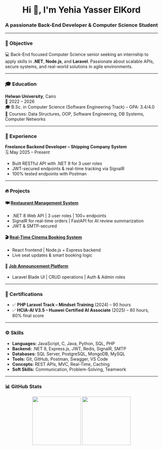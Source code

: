 <h1 align="center">Hi 👋, I'm Yehia Yasser ElKord</h1>
<h3 align="center">A passionate Back-End Developer & Computer Science Student</h3>

<p align="center">
  <a href="https://linkedin.com/in/yehia-elkordy" target="_blank">
<!--     <img src="https://img.shields.io/badge/LinkedIn-blue?logo=linkedin&style=for-the-badge" /> -->
  </a>
  <a href="https://github.com/KoOrdy" target="_blank">
<!--     <img src="https://img.shields.io/github/followers/KoOrdy?label=Follow&style=for-the-badge" /> -->
  </a>
</p>

---

### 🎯 Objective
💻 Back-End focused Computer Science senior seeking an internship to apply skills in **.NET**, **Node.js**, and **Laravel**. Passionate about scalable APIs, secure systems, and real-world solutions in agile environments.

---

### 🎓 Education

**Helwan University**, Cairo  
📅 2022 – 2026  
🎓 B.Sc. in Computer Science (Software Engineering Track) – GPA: 3.4/4.0  
📘 Courses: Data Structures, OOP, Software Engineering, DB Systems, Computer Networks

---

### 💼 Experience

**Freelance Backend Developer – Shipping Company System**  
🗓️ May 2025 – Present  
- Built RESTful API with .NET 9 for 3 user roles  
- JWT-secured endpoints & real-time tracking via SignalR  
- 100% tested endpoints with Postman

---

### 🔥 Projects

#### 🍽️ [Restaurant Management System](https://github.com/KoOrdy/Restaurant-Management-System)
- .NET 8 Web API | 3 user roles | 100+ endpoints  
- SignalR for real-time orders | FastAPI for AI review summarization  
- JWT & SMTP-secured

#### 🎬 [Real-Time Cinema Booking System](https://github.com/KoOrdy/Real-Time-Cinema)
- React frontend | Node.js + Express backend  
- Live seat updates & smart booking logic

#### 📢 [Job Announcement Platform](https://github.com/KoOrdy/final_php)
- Laravel Blade UI | CRUD operations | Auth & Admin roles

---

### 📜 Certifications

- ✅ **PHP Laravel Track – Mindset Training** (2024) – 90 hours  
- ✅ **HCIA-AI V3.5 – Huawei Certified AI Associate** (2025) – 80 hours, 80% final score

---

### ⚙️ Skills

- **Languages:** JavaScript, C, Java, Python, SQL, PHP  
- **Backend:** .NET 8, Express.js, JWT, Redis, SignalR, SMTP  
- **Databases:** SQL Server, PostgreSQL, MongoDB, MySQL  
- **Tools:** Git, GitHub, Postman, Swagger, VS Code  
- **Concepts:** REST APIs, MVC, Real-Time, Caching  
- **Soft Skills:** Communication, Problem-Solving, Teamwork

---

### 📊 GitHub Stats

<p align="center">
  <img src="https://github-readme-stats.vercel.app/api?username=KoOrdy&show_icons=true&theme=tokyonight" height="160"/>
  <img src="https://github-readme-stats.vercel.app/api/top-langs/?username=KoOrdy&layout=compact&theme=tokyonight" height="160"/>
</p>
